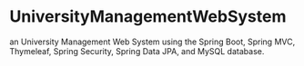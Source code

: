 # UniversityManagementWebSystem
an University Management Web System using the Spring Boot, Spring MVC, Thymeleaf, Spring Security, Spring Data JPA, and MySQL database.
